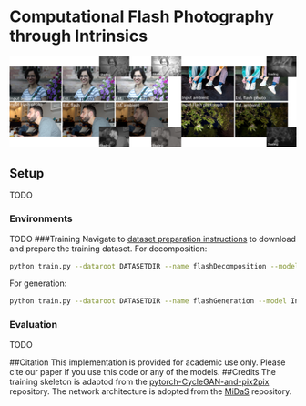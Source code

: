# Computational Flash Photography through Intrinsics
![teaser](./figures/teaser.png)

## Setup
TODO
### Environments
TODO
###Training
Navigate to [dataset preparation instructions](./dataset_prepare/) to download and prepare the training dataset. 
For decomposition:
```sh
python train.py --dataroot DATASETDIR --name flashDecomposition --model IntrinsicFlashDecomposition  --normalize_flash 1 --normalize_ambient 1 --no_vgg_loss --no_gan_loss  
```
For generation:
```sh
python train.py --dataroot DATASETDIR --name flashGeneration --model IntrinsicFlashGeneration  --normalize_flash 1 --normalize_ambient 1 --no_vgg_loss --no_gan_loss  
```


### Evaluation
TODO

##Citation
This implementation is provided for academic use only. Please cite our paper if you use this code or any of the models.
##Credits
The training skeleton is adaptod from the [pytorch-CycleGAN-and-pix2pix][4] repository.
The network architecture is adopted from the [MiDaS][1] repository.

[1]: https://github.com/intel-isl/MiDaS/tree/v2
[4]: https://github.com/junyanz/pytorch-CycleGAN-and-pix2pix